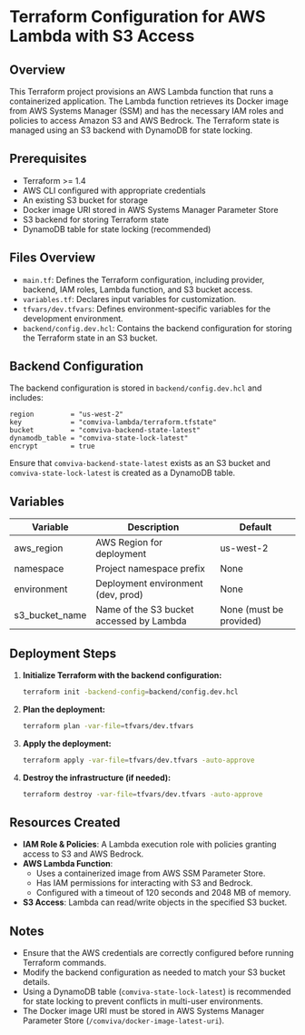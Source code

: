 # Terraform Configuration for AWS Lambda with S3 Access

## Overview

This Terraform project provisions an AWS Lambda function that runs a containerized application. The Lambda function retrieves its Docker image from AWS Systems Manager (SSM) and has the necessary IAM roles and policies to access Amazon S3 and AWS Bedrock. The Terraform state is managed using an S3 backend with DynamoDB for state locking.

## Prerequisites

- Terraform >= 1.4
- AWS CLI configured with appropriate credentials
- An existing S3 bucket for storage
- Docker image URI stored in AWS Systems Manager Parameter Store
- S3 backend for storing Terraform state
- DynamoDB table for state locking (recommended)

## Files Overview

- `main.tf`: Defines the Terraform configuration, including provider, backend, IAM roles, Lambda function, and S3 bucket access.
- `variables.tf`: Declares input variables for customization.
- `tfvars/dev.tfvars`: Defines environment-specific variables for the development environment.
- `backend/config.dev.hcl`: Contains the backend configuration for storing the Terraform state in an S3 bucket.

## Backend Configuration

The backend configuration is stored in `backend/config.dev.hcl` and includes:

```hcl
region         = "us-west-2"
key            = "comviva-lambda/terraform.tfstate"
bucket         = "comviva-backend-state-latest"
dynamodb_table = "comviva-state-lock-latest"
encrypt        = true
```

Ensure that `comviva-backend-state-latest` exists as an S3 bucket and `comviva-state-lock-latest` is created as a DynamoDB table.

## Variables

| Variable       | Description                              | Default                 |
| -------------- | ---------------------------------------- | ----------------------- |
| aws_region     | AWS Region for deployment                | us-west-2               |
| namespace      | Project namespace prefix                 | None                    |
| environment    | Deployment environment (dev, prod)       | None                    |
| s3_bucket_name | Name of the S3 bucket accessed by Lambda | None (must be provided) |

## Deployment Steps

1. **Initialize Terraform with the backend configuration:**
   ```sh
   terraform init -backend-config=backend/config.dev.hcl
   ```
2. **Plan the deployment:**
   ```sh
   terraform plan -var-file=tfvars/dev.tfvars
   ```
3. **Apply the deployment:**
   ```sh
   terraform apply -var-file=tfvars/dev.tfvars -auto-approve
   ```
4. **Destroy the infrastructure (if needed):**
   ```sh
   terraform destroy -var-file=tfvars/dev.tfvars -auto-approve
   ```

## Resources Created

- **IAM Role & Policies**: A Lambda execution role with policies granting access to S3 and AWS Bedrock.
- **AWS Lambda Function**:
  - Uses a containerized image from AWS SSM Parameter Store.
  - Has IAM permissions for interacting with S3 and Bedrock.
  - Configured with a timeout of 120 seconds and 2048 MB of memory.
- **S3 Access**: Lambda can read/write objects in the specified S3 bucket.

## Notes

- Ensure that the AWS credentials are correctly configured before running Terraform commands.
- Modify the backend configuration as needed to match your S3 bucket details.
- Using a DynamoDB table (`comviva-state-lock-latest`) is recommended for state locking to prevent conflicts in multi-user environments.
- The Docker image URI must be stored in AWS Systems Manager Parameter Store (`/comviva/docker-image-latest-uri`).
